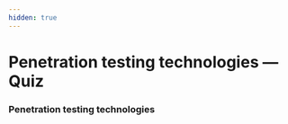 ```yaml
---
hidden: true
---
```


# Penetration testing technologies — Quiz

### Penetration testing technologies
